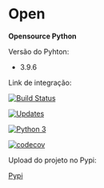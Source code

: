 # **Open**
**Opensource Python**

Versão do Pyhton:
- 3.9.6

Link de integração:

[![Build Status](https://travis-ci.com/cleysoncassio/Open.svg?branch=master)](https://travis-ci.com/cleysoncassio/Open)

[![Updates](https://pyup.io/repos/github/cleysoncassio/Open/shield.svg)](https://pyup.io/repos/github/cleysoncassio/Open/)

[![Python 3](https://pyup.io/repos/github/cleysoncassio/Open/python-3-shield.svg)](https://pyup.io/repos/github/cleysoncassio/Open/)

[![codecov](https://codecov.io/gh/cleysoncassio/Open/branch/master/graph/badge.svg?token=OSB0CSVKLL)](https://codecov.io/gh/cleysoncassio/Open)


Upload do projeto no Pypi:

[Pypi](https://test.pypi.org/project/source/0.1/)
